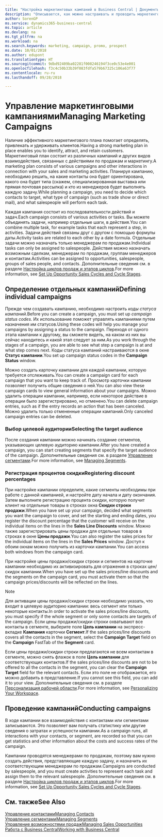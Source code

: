 ```yaml
---
title: "Настройка маркетинговых кампаний в Business Central | Документы Майкрософт"
description: "Описывается, как можно настраивать и проводить маркетинговые кампании в Business Central, чтобы помочь выявить и привлечь потенциальных клиентов, а также сохранить существующих."
author: SorenGP
ms.service: dynamics365-business-central
ms.topic: article
ms.devlang: na
ms.tgt_pltfrm: na
ms.workload: na
ms.search.keywords: marketing, campaign, promo, prospect
ms.date: 10/01/2018
ms.author: edupont
ms.translationtype: HT
ms.sourcegitcommit: 9dbd92409ba02281f008246194f3ce0c53e4e001
ms.openlocfilehash: f3c4c50b33b39f083fdfa579b67325c106a63f77
ms.contentlocale: ru-ru
ms.lasthandoff: 09/28/2018

---
```

# <a name="managing-marketing-campaigns"></a><span data-ttu-id="42393-103">Управление маркетинговыми кампаниями</span><span class="sxs-lookup"><span data-stu-id="42393-103">Managing Marketing Campaigns</span></span>
<span data-ttu-id="42393-104">Наличие эффективного маркетингового плана помогает определять, привлекать и удерживать клиентов.</span><span class="sxs-lookup"><span data-stu-id="42393-104">Having a strong marketing plan in place enables you to identify, attract, and retain customers.</span></span> <span data-ttu-id="42393-105">Маркетинговый план состоит из различных кампаний и других видов взаимодействия, связанных с действиями по продажам и маркетингу.</span><span class="sxs-lookup"><span data-stu-id="42393-105">A marketing plan consists of various campaigns and other interactions in connection with your sales and marketing activities.</span></span> <span data-ttu-id="42393-106">Планируя кампанию, необходимо решить, на какие контакты она будет ориентирована, какого она будет типа (скажем, специализированная выставка или прямая почтовая рассылка) и кто из менеджеров будет выполнять каждую задачу.</span><span class="sxs-lookup"><span data-stu-id="42393-106">While planning a campaign, you need to decide which contacts to target, what type of campaign (such as trade show or direct mail), and what salespeople will perform each task.</span></span>

<span data-ttu-id="42393-107">Каждая кампания состоит из последовательности действий и задач.</span><span class="sxs-lookup"><span data-stu-id="42393-107">Each campaign consists of various activities or tasks.</span></span> <span data-ttu-id="42393-108">Вы можете объединять задачи, например отдельные шаги, в действия.</span><span class="sxs-lookup"><span data-stu-id="42393-108">You can combine multiple task, for example tasks that each represent a step, in activities.</span></span> <span data-ttu-id="42393-109">Задачи действий связаны друг с другом с помощью формулы даты.</span><span class="sxs-lookup"><span data-stu-id="42393-109">Activity tasks are related to each other by a date formula.</span></span> <span data-ttu-id="42393-110">Отдельные задачи можно назначать только менеджерам по продажам.</span><span class="sxs-lookup"><span data-stu-id="42393-110">Individual tasks can only be assigned to salespeople.</span></span> <span data-ttu-id="42393-111">Действия можно назначать возможным сделкам, менеджерам по продажам, группам менеджеров и контактам.</span><span class="sxs-lookup"><span data-stu-id="42393-111">Activities can be assigned to opportunities, salespeople, groups of sales people, and contacts.</span></span> <span data-ttu-id="42393-112">Дополнительные сведения см. в разделе [Настройка циклов продаж и этапов циклов](marketing-how-setup-opportunity-sales-cycles-stages.md).</span><span class="sxs-lookup"><span data-stu-id="42393-112">For more information, see [Set Up Opportunity Sales Cycles and Cycle Stages](marketing-how-setup-opportunity-sales-cycles-stages.md).</span></span>

## <a name="defining-individual-campaigns"></a><span data-ttu-id="42393-113">Определение отдельных кампаний</span><span class="sxs-lookup"><span data-stu-id="42393-113">Defining individual campaigns</span></span>
<span data-ttu-id="42393-114">Прежде чем создавать кампанию, необходимо настроить *коды статуса кампаний*.</span><span class="sxs-lookup"><span data-stu-id="42393-114">Before you can create a campaign, you must set up *campaign status codes*.</span></span> <span data-ttu-id="42393-115">Их использование поможет управлять кампаниями путем назначения им статусов.</span><span class="sxs-lookup"><span data-stu-id="42393-115">Using these codes will help you manage your campaigns by assigning a status to the campaign.</span></span> <span data-ttu-id="42393-116">Переходя от одного этапа кампании к другому, вы сможете видеть, на каком из них вы сейчас находитесь и какой этап следует за ним.</span><span class="sxs-lookup"><span data-stu-id="42393-116">As you work through the stages of a campaign, you are able to see what step a campaign is at and what step comes next.</span></span> <span data-ttu-id="42393-117">Коды статуса кампаний настраиваются в окне **Статус кампании**.</span><span class="sxs-lookup"><span data-stu-id="42393-117">You set up campaign status codes in the **Campaign Status** window.</span></span>

<span data-ttu-id="42393-118">Можно создать карточку кампании для каждой кампании, которую требуется отслеживать.</span><span class="sxs-lookup"><span data-stu-id="42393-118">You can create a campaign card for each campaign that you want to keep track of.</span></span> <span data-ttu-id="42393-119">Просмотр карточки кампании позволяет получить общие сведения о ней.</span><span class="sxs-lookup"><span data-stu-id="42393-119">You can also view these campaign cards to view general information about your campaigns.</span></span>
<span data-ttu-id="42393-120">Можно удалить операции кампании, например, если некоторое действие в операции было зарегистрировано, но отменено.</span><span class="sxs-lookup"><span data-stu-id="42393-120">You can delete campaign entries, such as if the entry records an action that has been canceled.</span></span> <span data-ttu-id="42393-121">Можно удалить только отмененные операции кампаний.</span><span class="sxs-lookup"><span data-stu-id="42393-121">Only canceled campaign entries can be deleted.</span></span>

### <a name="selecting-the-target-audience"></a><span data-ttu-id="42393-122">Выбор целевой аудитории</span><span class="sxs-lookup"><span data-stu-id="42393-122">Selecting the target audience</span></span>
<span data-ttu-id="42393-123">После создания кампании можно начинать создание сегментов, указывающих целевую аудиторию кампании.</span><span class="sxs-lookup"><span data-stu-id="42393-123">After you have created a campaign, you can start creating segments that specify the target audience of the campaign.</span></span> <span data-ttu-id="42393-124">Дополнительные сведения см. в разделе [Управление сегментами](marketing-segments.md).</span><span class="sxs-lookup"><span data-stu-id="42393-124">For more information, see [Managing Segments](marketing-segments.md).</span></span>

### <a name="registering-discount-percentages"></a><span data-ttu-id="42393-125">Регистрация процентов скидки</span><span class="sxs-lookup"><span data-stu-id="42393-125">Registering discount percentages</span></span>
<span data-ttu-id="42393-126">При настройке кампании определите, какие сегменты необходимы при работе с данной кампанией, и настройте дату начала и дату окончания. Затем выполните регистрацию процента скидки, которую получит клиент на отдельные товары в строках окна **Скидки строки продажи**.</span><span class="sxs-lookup"><span data-stu-id="42393-126">When you have set up your campaign, decided what segments you want the campaign to cover, and set the starting and ending dates, you register the discount percentage that the customer will receive on the individual items on the lines in the **Sales Line Discounts** window.</span></span> <span data-ttu-id="42393-127">Можно также зарегистрировать цены продажи для отдельных товаров в строках в окне **Цены продажи**.</span><span class="sxs-lookup"><span data-stu-id="42393-127">You can also register the sales prices for the individual items on the lines in the **Sales Prices** window.</span></span> <span data-ttu-id="42393-128">Доступ к обоим окнам можно получить из карточки кампании.</span><span class="sxs-lookup"><span data-stu-id="42393-128">You can access both windows from the campaign card.</span></span>

 <span data-ttu-id="42393-129">При настройке цены продажи/скидки строки и сегментов на карточке кампании необходимо их активизировать для отражения в строках цен/скидок кампании.</span><span class="sxs-lookup"><span data-stu-id="42393-129">When you have set up the sales prices/line discounts and the segments on the campaign card, you must activate them so that the campaign prices/discounts will be reflected on the lines.</span></span>

> [!NOTE]  
>   <span data-ttu-id="42393-130">Для активации цены продажи/скидки строки необходимо указать, что входит в целевую аудиторию кампании: весь сегмент или только некоторые контакты.</span><span class="sxs-lookup"><span data-stu-id="42393-130">In order to activate the sales prices/line discounts, you must specify if the whole segment or only some contacts are targets of the campaign.</span></span> <span data-ttu-id="42393-131">Если цены продажи/скидки строки охватывают все контакты в сегменте, выберите поле **Цель кампании** на экспресс-вкладке **Кампания** карточки **Сегмент**.</span><span class="sxs-lookup"><span data-stu-id="42393-131">If the sales prices/line discounts covers all the contacts in the segment, select the **Campaign Target** field on the **Campaign** FastTab of the **Segment** card.</span></span>

<span data-ttu-id="42393-132">Если цены продажи/скидки строки предлагаются не всем контактам в сегменте, можно снять флажок в поле **Цель кампании** для соответствующих контактов.</span><span class="sxs-lookup"><span data-stu-id="42393-132">If the sales prices/line discounts are not to be offered to all the contacts in the segment, you can clear the **Campaign Target** field for the relevant contacts.</span></span> <span data-ttu-id="42393-133">Если это поле не отображается, его можно добавить в представление.</span><span class="sxs-lookup"><span data-stu-id="42393-133">If you cannot see this field, you can add it to your view.</span></span> <span data-ttu-id="42393-134">Дополнительные сведения см. в разделе [Персонализация рабочей области](ui-personalization-user.md).</span><span class="sxs-lookup"><span data-stu-id="42393-134">For more information, see [Personalizing Your Workspace](ui-personalization-user.md).</span></span>

## <a name="conducting-campaigns"></a><span data-ttu-id="42393-135">Проведение кампаний</span><span class="sxs-lookup"><span data-stu-id="42393-135">Conducting campaigns</span></span>
<span data-ttu-id="42393-136">В ходе кампании все взаимодействия с контактами или сегментами записываются. Это позволяет вам получать статистику или другие сведения о затратах и успешности кампании.</span><span class="sxs-lookup"><span data-stu-id="42393-136">As a campaign runs, all interactions with your contacts, or segment, are recorded so that you can get statistics and other information about the costs and success rates of the campaign.</span></span>

<span data-ttu-id="42393-137">Кампании проводятся менеджерами по продажам, поэтому вам нужно создать действия, представляющие каждую задачу, и назначить их соответствующим менеджерам по продажам.</span><span class="sxs-lookup"><span data-stu-id="42393-137">Campaigns are conducted by salespeople, and you must create activities to represent each task and assign them to the relevant salespeople.</span></span> <span data-ttu-id="42393-138">Дополнительные сведения см. в разделе [Настройка циклов продаж и этапов циклов](marketing-how-setup-opportunity-sales-cycles-stages.md).</span><span class="sxs-lookup"><span data-stu-id="42393-138">For more information, see [Set Up Opportunity Sales Cycles and Cycle Stages](marketing-how-setup-opportunity-sales-cycles-stages.md).</span></span>

## <a name="see-also"></a><span data-ttu-id="42393-139">См. также</span><span class="sxs-lookup"><span data-stu-id="42393-139">See Also</span></span>
[<span data-ttu-id="42393-140">Управление контактами</span><span class="sxs-lookup"><span data-stu-id="42393-140">Managing Contacts</span></span>](marketing-contacts.md)  
[<span data-ttu-id="42393-141">Управление сегментами</span><span class="sxs-lookup"><span data-stu-id="42393-141">Managing Segments</span></span>](marketing-segments.md)  
[<span data-ttu-id="42393-142">Управление возможностями продаж</span><span class="sxs-lookup"><span data-stu-id="42393-142">Managing Sales Opportunities</span></span>](marketing-manage-sales-opportunities.md)  
[<span data-ttu-id="42393-143">Работа с Business Central</span><span class="sxs-lookup"><span data-stu-id="42393-143">Working with Business Central</span></span>](ui-work-product.md)  

